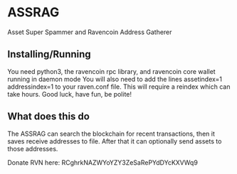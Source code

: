 # ASSRAG
Asset Super Spammer and Ravencoin Address Gatherer

Installing/Running
----------------
You need python3, the ravencoin rpc library, and ravencoin core wallet running in daemon mode
You will also need to add the lines 
assetindex=1
addressindex=1
to your raven.conf file. This will require a reindex which can take hours. Good luck, have fun, be polite!

What does this do
----------------
The ASSRAG can search the blockchain for recent transactions, then it saves receive addresses to file. After that it can optionally send assets to those addresses.


Donate RVN here: RCghrkNAZWYoYZY3ZeSaRePYdDYcKXVWq9

